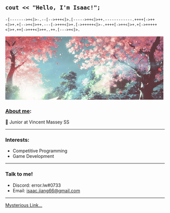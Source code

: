 ## __`cout << "Hello, I'm Isaac!";`__
```
-[------->+<]>-.--[-->+++<]>.[----->++<]>++.------------.++++[->++<]>+.+[-->+<]>++.---[->+++<]>+.[->+++++<]>-.++++[->++<]>+.+[->+++++<]>+.++[->+++<]>++..++.[--->+<]>.
```

![plot](leavesinthewind.gif)

### [About me](https://github.com/IsaacJ60): 

🔭 Junior at Vincent Massey SS
___
### Interests:
- Competitive Programming
- Game Development
___
### Talk to me!
- Discord: error.lw#0733
- Email: isaac.jiang66@gmail.com 
___

[Mysterious Link...](https://dmoj.ca/user/IsaacJ60)

<!---
IsaacJ60/IsaacJ60 is a ✨ special ✨ repository because its `README.md` (this file) appears on your GitHub profile.
You can click the Preview link to take a look at your changes.
--->

